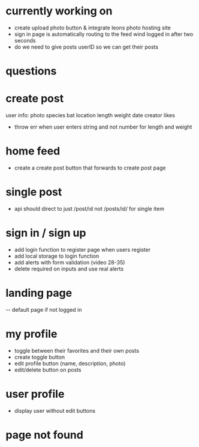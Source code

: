 # currently working on

- create upload photo button & integrate leons photo hosting site
- sign in page is automatically routing to the feed wind logged in after two seconds
- do we need to give posts userID so we can get their posts

# questions

# create post

user info:
photo
species
bat
location
length
weight
date
creator
likes

- throw err when user enters string and not number for length and weight

# home feed

- create a create post button that forwards to create post page

# single post

- api should direct to just /post/id not /posts/id/ for single item

# sign in / sign up

- add login function to register page when users register
- add local storage to login function
- add alerts with form validation (video 28-35)
- delete required on inputs and use real alerts

# landing page

-- default page if not logged in

# my profile

- toggle between their favorites and their own posts
- create toggle button
- edit profile button (name, description, photo)
- edit/delete button on posts

# user profile

- display user without edit buttons

# page not found
